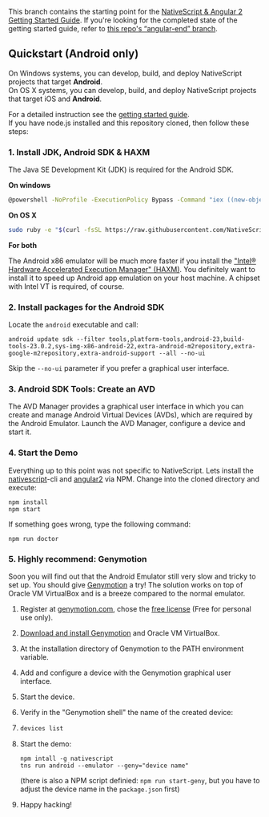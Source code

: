 This branch contains the starting point for the [NativeScript & Angular 2 Getting Started Guide](https://tjvantoll.github.io/nativescript-angular-guide/). If you're looking for the completed state of the getting started guide, refer to [this repo's “angular-end” branch](https://github.com/NativeScript/sample-Groceries/tree/angular-end).


## Quickstart (Android only)

On Windows systems, you can develop, build, and deploy NativeScript projects that target **Android**.  
On OS X systems, you can develop, build, and deploy NativeScript projects that target iOS and **Android**.

For a detailed instruction see the [getting started guide](http://docs.nativescript.org/start/getting-started#install-nativescript-and-configure-your-environment).  
If you have node.js installed and this repository cloned, then follow these steps:


### 1. Install JDK, Android SDK & HAXM

The Java SE Development Kit (JDK) is required for the Android SDK.

**On windows**  

```sh
@powershell -NoProfile -ExecutionPolicy Bypass -Command "iex ((new-object net.webclient).DownloadString('https://raw.githubusercontent.com/NativeScript/nativescript-cli/production/setup/native-script.ps1'))"`
```

**On OS X**  

```sh
sudo ruby -e "$(curl -fsSL https://raw.githubusercontent.com/NativeScript/nativescript-cli/production/setup/native-script.rb)"
```

**For both**

The Android x86 emulator will be much more faster if you install the ["Intel® Hardware Accelerated Execution Manager" (HAXM)](https://software.intel.com/en-us/android/articles/intel-hardware-accelerated-execution-manager). You definitely want to install it to speed up Android app emulation on your host machine. A chipset with Intel VT is required, of course.   

### 2. Install packages for the Android SDK

Locate the `android` executable and call:
```
android update sdk --filter tools,platform-tools,android-23,build-tools-23.0.2,sys-img-x86-android-22,extra-android-m2repository,extra-google-m2repository,extra-android-support --all --no-ui
```

Skip the `--no-ui` parameter if you prefer a graphical user interface.

### 3. Android SDK Tools: Create an AVD

The AVD Manager provides a graphical user interface in which you can create and manage Android Virtual Devices (AVDs), which are required by the Android Emulator. Launch the AVD Manager, configure a device and start it.

### 4. Start the Demo

Everything up to this point was not specific to NativeScript.
Lets install the [nativescript](https://www.npmjs.com/package/nativescript)-cli and [angular2](https://www.npmjs.com/package/angular2) via NPM.
Change into the cloned directory and execute:

```
npm install
npm start
```

If something goes wrong, type the following command:

```
npm run doctor
```

### 5. Highly recommend: Genymotion

Soon you will find out that the Android Emulator still very slow and tricky to set up. 
You should give [Genymotion](https://www.genymotion.com) a try! The solution works on top of Oracle VM VirtualBox and is a breeze compared to the normal emulator.

1. Register at [genymotion.com](https://www.genymotion.com), chose the [free license](https://www.genymotion.com/pricing-and-licensing/) (Free for personal use only). 
2. [Download and install Genymotion](https://www.genymotion.com/download/) and Oracle VM VirtualBox.
3. At the installation directory of Genymotion to the PATH environment variable.
4. Add and configure a device with the Genymotion graphical user interface.
5. Start the device.
6. Verify in the "Genymotion shell" the name of the created device:
7. 
    ```sh
    devices list
    ```
6. Start the demo:
   
    ```
    npm intall -g nativescript
    tns run android --emulator --geny="device name"
    ```
    (there is also a NPM script definied: `npm run start-geny`, but you have to adjust the device name in the `package.json` first)
7. Happy hacking!